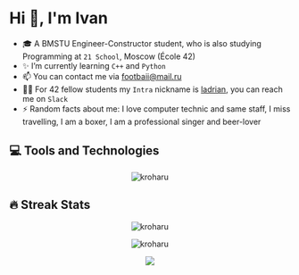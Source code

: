 # Hi 👋, I'm Ivan

- 🎓 A BMSTU Engineer-Constructor student, who is also studying Programming at `21 School`, Moscow (École 42)
- ✨ I’m currently learning `C++` and `Python`
- 📫 You can contact me via footbaii@mail.ru
- 👯‍♀️ For 42 fellow students my `Intra` nickname is [ladrian](https://profile.intra.42.fr/users/ladrian), you can reach me on `Slack`
- ⚡ Random facts about me: I love computer technic and same staff, I miss travelling, I am a boxer, I am a professional singer and beer-lover

## 💻 Tools and Technologies
<p align="center"><img src="https://github-readme-stats.vercel.app/api/top-langs/?username=kroharu&layout=compact&theme=graywhite&hide_border=true&hide=objective-c&langs_count=7" alt="kroharu" /></p>

## 🔥 Streak Stats
<p align="center"><img src="https://github-readme-streak-stats.herokuapp.com?user=kroharu&theme=graywhite&hide_border=true&date_format=j%20M%5B%20Y%5D&ring=CCEF00&fire=FF4E15" alt="kroharu" /></p>

<p align="center"><img src="https://activity-graph.herokuapp.com/graph?username=kroharu&theme=minimal&line=CCEF00&point=FF4E15&custom_title=Recent+activity" alt="kroharu" /></p>

<p align="center">
  <img src="https://komarev.com/ghpvc/?username=kroharu&style=for-the-badge&color=CCEF00">
</p>
